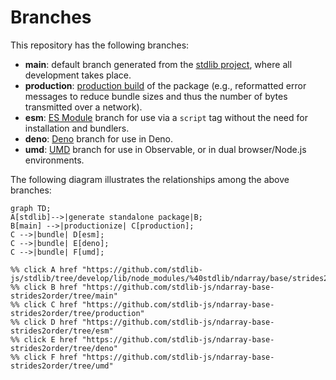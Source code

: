 <!--

@license Apache-2.0

Copyright (c) 2022 The Stdlib Authors.

Licensed under the Apache License, Version 2.0 (the "License");
you may not use this file except in compliance with the License.
You may obtain a copy of the License at

    http://www.apache.org/licenses/LICENSE-2.0

Unless required by applicable law or agreed to in writing, software
distributed under the License is distributed on an "AS IS" BASIS,
WITHOUT WARRANTIES OR CONDITIONS OF ANY KIND, either express or implied.
See the License for the specific language governing permissions and
limitations under the License.

-->

# Branches

This repository has the following branches:

-   **main**: default branch generated from the [stdlib project][stdlib-url], where all development takes place.
-   **production**: [production build][production-url] of the package (e.g., reformatted error messages to reduce bundle sizes and thus the number of bytes transmitted over a network).
-   **esm**: [ES Module][esm-url] branch for use via a `script` tag without the need for installation and bundlers.
-   **deno**: [Deno][deno-url] branch for use in Deno.
-   **umd**: [UMD][umd-url] branch for use in Observable, or in dual browser/Node.js environments.

The following diagram illustrates the relationships among the above branches:

```mermaid
graph TD;
A[stdlib]-->|generate standalone package|B;
B[main] -->|productionize| C[production];
C -->|bundle| D[esm];
C -->|bundle| E[deno];
C -->|bundle| F[umd];

%% click A href "https://github.com/stdlib-js/stdlib/tree/develop/lib/node_modules/%40stdlib/ndarray/base/strides2order"
%% click B href "https://github.com/stdlib-js/ndarray-base-strides2order/tree/main"
%% click C href "https://github.com/stdlib-js/ndarray-base-strides2order/tree/production"
%% click D href "https://github.com/stdlib-js/ndarray-base-strides2order/tree/esm"
%% click E href "https://github.com/stdlib-js/ndarray-base-strides2order/tree/deno"
%% click F href "https://github.com/stdlib-js/ndarray-base-strides2order/tree/umd"
```

[stdlib-url]: https://github.com/stdlib-js/stdlib/tree/develop/lib/node_modules/%40stdlib/ndarray/base/strides2order
[production-url]: https://github.com/stdlib-js/ndarray-base-strides2order/tree/production
[deno-url]: https://github.com/stdlib-js/ndarray-base-strides2order/tree/deno
[umd-url]: https://github.com/stdlib-js/ndarray-base-strides2order/tree/umd
[esm-url]: https://github.com/stdlib-js/ndarray-base-strides2order/tree/esm